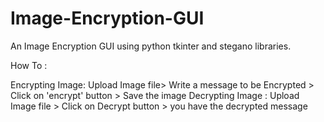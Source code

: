 # Image-Encryption-GUI
An Image Encryption GUI using python tkinter and stegano libraries.

How To : 

Encrypting Image: Upload Image file> Write a message to be Encrypted > Click on 'encrypt' button > Save the image 
Decrypting Image : Upload Image file > Click on Decrypt button > you have the decrypted message
